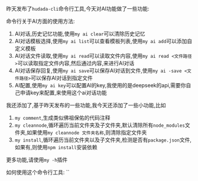 
昨天发布了`hudada-cli`命令行工具,今天对AI功能做了一些功能:

命令行关于AI方面的使用方法:

1. AI对话,历史记忆功能,使用`my ai clear`可以清除历史记忆
2. AI对话模板选择,使用`my ai list`可以查看模板列表,使用`my ai add`可以添加自定义模板
3. AI对话文件读取,使用`my ai read`可以读取文件内容,使用`my ai read <文件路径>`可以读取指定文件内容,然后通过内容,来进行AI对话
4. AI对话保存回复,使用`my ai save`可以保存AI对话到文件,使用`my ai -save <文件路径>`可以保存AI对话到指定文件
5. AI配置,使用`my ai key`可以配置AI的key,我使用的是deepseek的api,需要你自己申请key来配置,来使用这个ai对话功能


我还添加了,基于昨天发布的一些功能,我今天还添加了一些小功能,比如

1. `my comment`,生成类似佛祖保佑的代码注释
2. `my cleannode`,循环遍历当前文件夹及子文件夹,默认清除所有`node_modules`文件夹,如果使用`my cleannode 文件夹名称`,则清除指定文件夹
3. `my install`,循环遍历当前文件夹以及子文件夹,检测是否有`package.json`文件,如果有,则使用`npm install`安装依赖

更多功能,请使用`my -h`插件


如何使用这个命令行工具:
``
